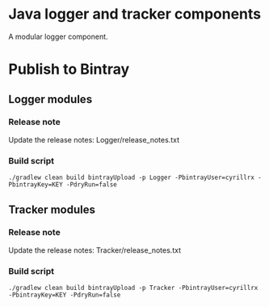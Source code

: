 # Java logger and tracker components
A modular logger component.

# Publish to Bintray

## Logger modules

### Release note
Update the release notes: Logger/release_notes.txt

### Build script
```
./gradlew clean build bintrayUpload -p Logger -PbintrayUser=cyrillrx -PbintrayKey=KEY -PdryRun=false

```

## Tracker modules

### Release note
Update the release notes: Tracker/release_notes.txt

### Build script
```
./gradlew clean build bintrayUpload -p Tracker -PbintrayUser=cyrillrx -PbintrayKey=KEY -PdryRun=false

```